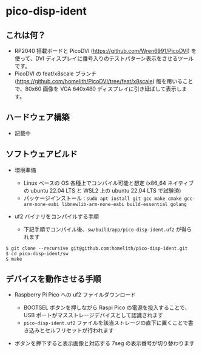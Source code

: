 # pico-disp-ident

## これは何？

- RP2040 搭載ボードと PicoDVI (https://github.com/Wren6991/PicoDVI) を使って、DVI ディスプレイに番号入りのテストパターン表示をさせるツールです。
- PicoDVI の feat/x8scale ブランチ (https://github.com/homelith/PicoDVI/tree/feat/x8scale) 版を用いることで、80x60 画像を VGA 640x480 ディスプレイに引き延ばして表示します。

## ハードウェア構築

- 記載中

## ソフトウェアビルド

- 環境準備
  + Linux ベースの OS 各種上でコンパイル可能と想定 (x86_64 ネイティブの ubuntu 22.04 LTS と WSL2 上の ubuntu 22.04 LTS で試験済)
  + パッケージインストール : `sudo apt install git gcc make cmake gcc-arm-none-eabi libnewlib-arm-none-eabi build-essential golang`

- uf2 バイナリをコンパイルする手順
  + 下記手順でコンパイル後、`sw/build/app/pico-disp-ident.uf2` が得られます

```
$ git clone --recursive git@github.com:homelith/pico-disp-ident.git
$ cd pico-disp-ident/sw
$ make
```

## デバイスを動作させる手順

- Raspberry Pi Pico への uf2 ファイルダウンロード
  + BOOTSEL ボタンを押しながら Raspi Pico の電源を投入することで、USB ポートがマスストレージデバイスとして認識されます
  + `pico-disp-ident.uf2` ファイルを該当ストレージの直下に置くことで書き込みとセルフリセットが行われます

- ボタンを押下すると表示画像と対応する 7seg の表示番号が切り替わります
